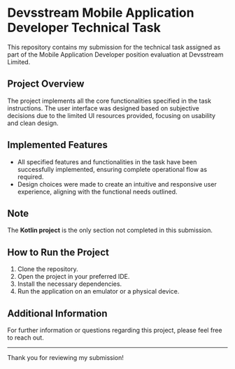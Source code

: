 # Devsstream Mobile Application Developer Technical Task

This repository contains my submission for the technical task assigned as part of the Mobile Application Developer position evaluation at Devsstream Limited.

## Project Overview

The project implements all the core functionalities specified in the task instructions. The user interface was designed based on subjective decisions due to the limited UI resources provided, focusing on usability and clean design.

## Implemented Features

- All specified features and functionalities in the task have been successfully implemented, ensuring complete operational flow as required.
- Design choices were made to create an intuitive and responsive user experience, aligning with the functional needs outlined.

## Note

The **Kotlin project** is the only section not completed in this submission.

## How to Run the Project

1. Clone the repository.
2. Open the project in your preferred IDE.
3. Install the necessary dependencies.
4. Run the application on an emulator or a physical device.

## Additional Information

For further information or questions regarding this project, please feel free to reach out.

---

Thank you for reviewing my submission!

